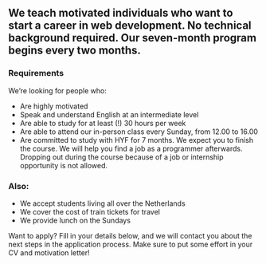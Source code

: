 ## We teach motivated individuals who want to start a career in web development. No technical background required. Our seven-month program begins every two months.

### Requirements

We’re looking for people who:

- Are highly motivated
- Speak and understand English at an intermediate level
- Are able to study for at least (!) 30 hours per week
- Are able to attend our in-person class every Sunday, from 12.00 to 16.00
- Are committed to study with HYF for 7 months. We expect you to finish the course. We will help you find a job as a programmer afterwards. Dropping out during the course because of a job or internship opportunity is not allowed.

### Also:

- We accept students living all over the Netherlands
- We cover the cost of train tickets for travel
- We provide lunch on the Sundays

Want to apply? Fill in your details below, and we will contact you about the next steps in the application process. Make sure to put some effort in your CV and motivation letter!
